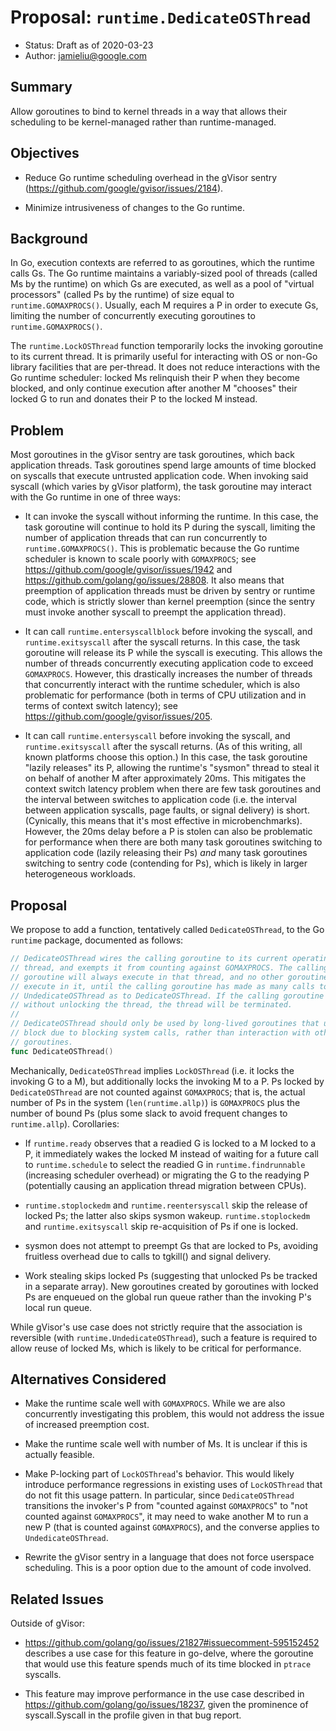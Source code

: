 # Proposal: `runtime.DedicateOSThread`

-   Status: Draft as of 2020-03-23
-   Author: jamieliu@google.com

## Summary

Allow goroutines to bind to kernel threads in a way that allows their scheduling
to be kernel-managed rather than runtime-managed.

## Objectives

-   Reduce Go runtime scheduling overhead in the gVisor sentry
    (https://github.com/google/gvisor/issues/2184).

-   Minimize intrusiveness of changes to the Go runtime.

## Background

In Go, execution contexts are referred to as goroutines, which the runtime calls
Gs. The Go runtime maintains a variably-sized pool of threads (called Ms by the
runtime) on which Gs are executed, as well as a pool of "virtual processors"
(called Ps by the runtime) of size equal to `runtime.GOMAXPROCS()`. Usually,
each M requires a P in order to execute Gs, limiting the number of concurrently
executing goroutines to `runtime.GOMAXPROCS()`.

The `runtime.LockOSThread` function temporarily locks the invoking goroutine to
its current thread. It is primarily useful for interacting with OS or non-Go
library facilities that are per-thread. It does not reduce interactions with the
Go runtime scheduler: locked Ms relinquish their P when they become blocked, and
only continue execution after another M "chooses" their locked G to run and
donates their P to the locked M instead.

## Problem

Most goroutines in the gVisor sentry are task goroutines, which back application
threads. Task goroutines spend large amounts of time blocked on syscalls that
execute untrusted application code. When invoking said syscall (which varies by
gVisor platform), the task goroutine may interact with the Go runtime in one of
three ways:

-   It can invoke the syscall without informing the runtime. In this case, the
    task goroutine will continue to hold its P during the syscall, limiting the
    number of application threads that can run concurrently to
    `runtime.GOMAXPROCS()`. This is problematic because the Go runtime scheduler
    is known to scale poorly with `GOMAXPROCS`; see
    https://github.com/google/gvisor/issues/1942 and
    https://github.com/golang/go/issues/28808. It also means that preemption of
    application threads must be driven by sentry or runtime code, which is
    strictly slower than kernel preemption (since the sentry must invoke another
    syscall to preempt the application thread).

-   It can call `runtime.entersyscallblock` before invoking the syscall, and
    `runtime.exitsyscall` after the syscall returns. In this case, the task
    goroutine will release its P while the syscall is executing. This allows the
    number of threads concurrently executing application code to exceed
    `GOMAXPROCS`. However, this drastically increases the number of threads that
    concurrently interact with the runtime scheduler, which is also problematic
    for performance (both in terms of CPU utilization and in terms of context
    switch latency); see https://github.com/google/gvisor/issues/205.

-   It can call `runtime.entersyscall` before invoking the syscall, and
    `runtime.exitsyscall` after the syscall returns. (As of this writing, all
    known platforms choose this option.) In this case, the task goroutine
    "lazily releases" its P, allowing the runtime's "sysmon" thread to steal it
    on behalf of another M after approximately 20ms. This mitigates the context
    switch latency problem when there are few task goroutines and the interval
    between switches to application code (i.e. the interval between application
    syscalls, page faults, or signal delivery) is short. (Cynically, this means
    that it's most effective in microbenchmarks). However, the 20ms delay before
    a P is stolen can also be problematic for performance when there are both
    many task goroutines switching to application code (lazily releasing their
    Ps) *and* many task goroutines switching to sentry code (contending for Ps),
    which is likely in larger heterogeneous workloads.

## Proposal

We propose to add a function, tentatively called `DedicateOSThread`, to the Go
`runtime` package, documented as follows:

```go
// DedicateOSThread wires the calling goroutine to its current operating system
// thread, and exempts it from counting against GOMAXPROCS. The calling
// goroutine will always execute in that thread, and no other goroutine will
// execute in it, until the calling goroutine has made as many calls to
// UndedicateOSThread as to DedicateOSThread. If the calling goroutine exits
// without unlocking the thread, the thread will be terminated.
//
// DedicateOSThread should only be used by long-lived goroutines that usually
// block due to blocking system calls, rather than interaction with other
// goroutines.
func DedicateOSThread()
```

Mechanically, `DedicateOSThread` implies `LockOSThread` (i.e. it locks the
invoking G to a M), but additionally locks the invoking M to a P. Ps locked by
`DedicateOSThread` are not counted against `GOMAXPROCS`; that is, the actual
number of Ps in the system (`len(runtime.allp)`) is `GOMAXPROCS` plus the number
of bound Ps (plus some slack to avoid frequent changes to `runtime.allp`).
Corollaries:

-   If `runtime.ready` observes that a readied G is locked to a M locked to a P,
    it immediately wakes the locked M instead of waiting for a future call to
    `runtime.schedule` to select the readied G in `runtime.findrunnable`
    (increasing scheduler overhead) or migrating the G to the readying P
    (potentially causing an application thread migration between CPUs).

-   `runtime.stoplockedm` and `runtime.reentersyscall` skip the release of
    locked Ps; the latter also skips sysmon wakeup. `runtime.stoplockedm` and
    `runtime.exitsyscall` skip re-acquisition of Ps if one is locked.

-   sysmon does not attempt to preempt Gs that are locked to Ps, avoiding
    fruitless overhead due to calls to tgkill() and signal delivery.

-   Work stealing skips locked Ps (suggesting that unlocked Ps be tracked in a
    separate array). New goroutines created by goroutines with locked Ps are
    enqueued on the global run queue rather than the invoking P's local run
    queue.

While gVisor's use case does not strictly require that the association is
reversible (with `runtime.UndedicateOSThread`), such a feature is required to
allow reuse of locked Ms, which is likely to be critical for performance.

## Alternatives Considered

-   Make the runtime scale well with `GOMAXPROCS`. While we are also
    concurrently investigating this problem, this would not address the issue of
    increased preemption cost.

-   Make the runtime scale well with number of Ms. It is unclear if this is
    actually feasible.

-   Make P-locking part of `LockOSThread`'s behavior. This would likely
    introduce performance regressions in existing uses of `LockOSThread` that do
    not fit this usage pattern. In particular, since `DedicateOSThread`
    transitions the invoker's P from "counted against `GOMAXPROCS`" to "not
    counted against `GOMAXPROCS`", it may need to wake another M to run a new P
    (that is counted against `GOMAXPROCS`), and the converse applies to
    `UndedicateOSThread`.

-   Rewrite the gVisor sentry in a language that does not force userspace
    scheduling. This is a poor option due to the amount of code involved.

## Related Issues

Outside of gVisor:

-   https://github.com/golang/go/issues/21827#issuecomment-595152452 describes a
    use case for this feature in go-delve, where the goroutine that would use
    this feature spends much of its time blocked in `ptrace` syscalls.

-   This feature may improve performance in the use case described in
    https://github.com/golang/go/issues/18237, given the prominence of
    syscall.Syscall in the profile given in that bug report.
